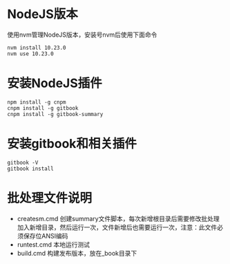 # NodeJS版本

使用nvm管理NodeJS版本，安装号nvm后使用下面命令

```shell
nvm install 10.23.0
nvm use 10.23.0
```



# 安装NodeJS插件

```shell
npm install -g cnpm
cnpm install -g gitbook
cnpm install -g gitbook-summary
```

# 安装gitbook和相关插件

```shell
gitbook -V
gitbook install
```

# 批处理文件说明

* createsm.cmd 创建summary文件脚本，每次新增根目录后需要修改批处理加入新增目录，然后运行一次，文件新增后也需要运行一次，注意：此文件必须保存位ANSI编码
* runtest.cmd 本地运行测试
* build.cmd 构建发布版本，放在_book目录下

